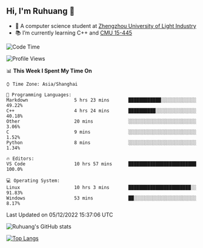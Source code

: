## Hi, I'm Ruhuang 👋

- :school: A computer science student at [Zhengzhou University of Light Industry](http://www.zzuli.edu.cn/)
- :books: I’m currently learning C++ and [CMU 15-445](https://15445.courses.cs.cmu.edu/fall2022/)

<!--START_SECTION:waka-->
![Code Time](http://img.shields.io/badge/Code%20Time-14%20hrs%208%20mins-blue)

![Profile Views](http://img.shields.io/badge/Profile%20Views-384-blue)

📊 **This Week I Spent My Time On** 

```text
⌚︎ Time Zone: Asia/Shanghai

💬 Programming Languages: 
Markdown                 5 hrs 23 mins       ████████████░░░░░░░░░░░░░   49.22% 
C++                      4 hrs 24 mins       ██████████░░░░░░░░░░░░░░░   40.18% 
Other                    20 mins             ░░░░░░░░░░░░░░░░░░░░░░░░░   3.06% 
C                        9 mins              ░░░░░░░░░░░░░░░░░░░░░░░░░   1.52% 
Python                   8 mins              ░░░░░░░░░░░░░░░░░░░░░░░░░   1.34%

🔥 Editors: 
VS Code                  10 hrs 57 mins      █████████████████████████   100.0%

💻 Operating System: 
Linux                    10 hrs 3 mins       ███████████████████████░░   91.83% 
Windows                  53 mins             ██░░░░░░░░░░░░░░░░░░░░░░░   8.17%

```


 Last Updated on 05/12/2022 15:37:06 UTC
<!--END_SECTION:waka-->

![Ruhuang's GitHub stats](https://github-readme-stats.vercel.app/api?username=ruhuang2001&count_private=true&hide_title=true&show_icons=true&theme=vue)

[![Top Langs](https://github-readme-stats.vercel.app/api/top-langs/?username=ruhuang2001&layout=compact)](https://github.com/anuraghazra/github-readme-stats)

